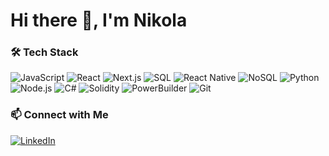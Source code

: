 # Hi there 👋, I'm Nikola

### 🛠️ Tech Stack  
![JavaScript](https://img.shields.io/badge/-JavaScript-F7DF1E?logo=javascript&logoColor=black)  ![React](https://img.shields.io/badge/-React-61DAFB?logo=react&logoColor=black)  ![Next.js](https://img.shields.io/badge/-Next.js-000000?logo=nextdotjs&logoColor=white) ![SQL](https://img.shields.io/badge/-SQL-4479A1?logo=mysql&logoColor=white) ![React Native](https://img.shields.io/badge/-React%20Native-61DAFB?logo=react&logoColor=black) ![NoSQL](https://img.shields.io/badge/-NoSQL-4DB33D?logo=mongodb&logoColor=white) ![Python](https://img.shields.io/badge/-Python-3776AB?logo=python&logoColor=white) ![Node.js](https://img.shields.io/badge/-Node.js-339933?logo=nodedotjs&logoColor=white) ![C#](https://img.shields.io/badge/-C%23-239120?logo=csharp&logoColor=white) ![Solidity](https://img.shields.io/badge/-Solidity-363636?logo=solidity&logoColor=white) ![PowerBuilder](https://img.shields.io/badge/-PowerBuilder-0078D4?logo=windows&logoColor=white) ![Git](https://img.shields.io/badge/-Git-F05032?logo=git&logoColor=white) 

### 📫 Connect with Me  
[![LinkedIn](https://img.shields.io/badge/LinkedIn-0077B5?logo=linkedin)](https://www.linkedin.com/in/nikola-rai%C4%8Devi%C4%87-300a26229/)  
